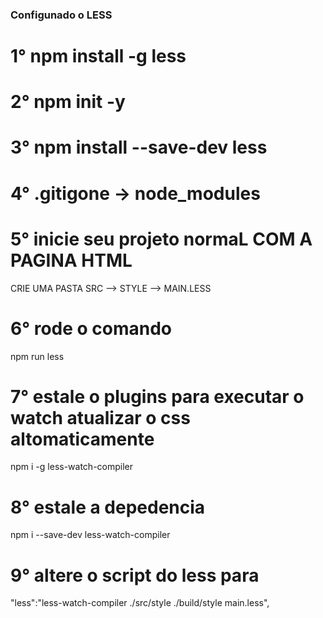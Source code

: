 ### Configunado o LESS

# 1° npm install -g less

# 2° npm init -y

# 3° npm install --save-dev less

# 4° .gitigone -> node_modules  

# 5° inicie seu projeto normaL COM A PAGINA HTML
CRIE UMA PASTA SRC --> STYLE --> MAIN.LESS

# 6° rode o comando 
npm run less

# 7° estale o plugins para executar o watch atualizar o css altomaticamente
npm i -g less-watch-compiler

# 8° estale a depedencia
npm i --save-dev less-watch-compiler

# 9° altere o script do less para 
"less":"less-watch-compiler ./src/style ./build/style main.less",

